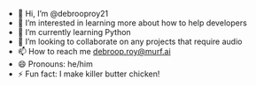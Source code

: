 - 👋 Hi, I’m @debrooproy21
- 👀 I’m interested in learning more about how to help developers
- 🌱 I’m currently learning Python
- 💞️ I’m looking to collaborate on any projects that require audio
- 📫 How to reach me debroop.roy@murf.ai
- 😄 Pronouns: he/him
- ⚡ Fun fact: I make killer butter chicken!

<!---
debrooproy21/debrooproy21 is a ✨ special ✨ repository because its `README.md` (this file) appears on your GitHub profile.
You can click the Preview link to take a look at your changes.
--->
